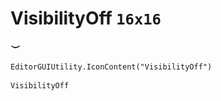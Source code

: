# VisibilityOff `16x16`
<img src="/img/VisibilityOff.png" width=16 height=16>

``` CSharp
EditorGUIUtility.IconContent("VisibilityOff")
```
```
VisibilityOff
```
